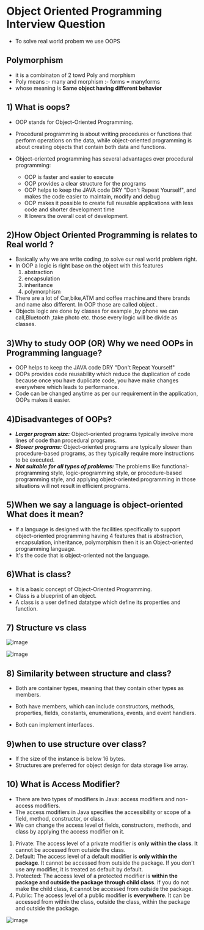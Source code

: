 # Object Oriented Programming Interview Question
  - To solve real world probem we use OOPS

## Polymorphism 
- it is a combinaton of 2 towd Poly and morphism 
- Poly means :- many  and morphism :- forms = manyforms
- whose meaning is **Same object having different behavior**


## 1) What is oops?
- OOP stands for Object-Oriented Programming.

- Procedural programming is about writing procedures or functions that perform operations on the data, while object-oriented programming is about creating objects that contain both data and functions.

- Object-oriented programming has several advantages over procedural programming:

    - OOP is faster and easier to execute
    - OOP provides a clear structure for the programs
    - OOP helps to keep the JAVA code DRY "Don't Repeat Yourself", and makes the code easier to maintain, modify and debug
    - OOP makes it possible to create full reusable applications with less code and shorter development time
    - It lowers the overall cost of development.

## 2)How Object Oriented Programming is relates to Real world ?

- Basically why we are write coding ,to solve our real world problem right.
- In OOP a logic is right base on the object with this features
  1. abstraction
  2. encapsulation
  3. inheritance
  4. polymorphism
- There are a lot of Car,bike,ATM and coffee machine.and there brands and name also different.
In OOP those are called object .
- Objects logic are done by classes for example ,by phone we can call,Bluetooth ,take photo etc. those every logic
will be divide as classes.

## 3)Why to study OOP (OR) Why we need OOPs in Programming language?

- OOP helps to keep the JAVA code DRY "Don't Repeat Yourself"
- OOPs provides code reusability which reduce the duplication of code because once you have duplicate code, you have make changes everywhere which leads to performance.
- Code can be changed anytime as per our requirement  in the application, OOPs makes it easier.

## 4)Disadvanteges of OOPs?
- ***Larger program size:*** Object-oriented programs typically involve more lines of code than procedural programs. 
- ***Slower programs:*** Object-oriented programs are typically slower than procedure-based programs, as they typically require more instructions to be executed.
- ***Not suitable for all types of problems:*** The problems like functional-programming style, logic-programming style, or procedure-based
programming style, and applying object-oriented programming in those situations will not result in efficient programs. 

## 5)When we say a language is object-oriented What does it mean?

- If a language is designed with the facilities specifically to support object-oriented programming having 4 features that is abstraction, encapsulation, inheritance,
polymorphism then it is an Object-oriented programming language.
-  It's the code that is object-oriented not the language.

## 6)What is class?

- It is a basic concept of Object-Oriented Programming.
- Class is a blueprint of an object.
- A class is a user defined datatype which define its properties and function.

## 7) Structure vs class

![image](https://user-images.githubusercontent.com/102239780/212487317-07f32a5a-e786-4d35-aa46-e56c5290af58.png)

![image](https://user-images.githubusercontent.com/102239780/212488236-54aa8a5b-a9af-49b5-ab0a-8f45ccbf5ab0.png)

## 8) Similarity between structure and class?

- Both are container types, meaning that they contain other types as members.

- Both have members, which can include constructors, methods, properties, fields, constants, enumerations, events, and event handlers.
- Both can implement interfaces.

## 9)when to use structure over class?
- If the size of the instance is below 16 bytes.
- Structures are preferred for object design for data storage like array.

## 10) What is Access Modifier?
- There are two types of modifiers in Java: access modifiers and non-access modifiers.
- The access modifiers in Java specifies the accessibility or scope of a field, method, constructor, or class.
- We can change the access level of fields, constructors, methods, and class by applying the access modifier on it.
1. Private: The access level of a private modifier is **only within the class**. It cannot be accessed from outside the class.
2. Default: The access level of a default modifier is **only within the package**. It cannot be accessed from outside the package. If you don't use any modifier, it is treated as default by default.
3. Protected: The access level of a protected modifier is **within the package and outside the package through child class**. If you do not make the child class, it cannot be accessed from outside the package.
4. Public: The access level of a public modifier is **everywhere**. It can be accessed from within the class, outside the class, within the package and outside the package.

![image](https://user-images.githubusercontent.com/102239780/213178448-16be1d35-0548-4b13-9a4d-652ac9776799.png)
